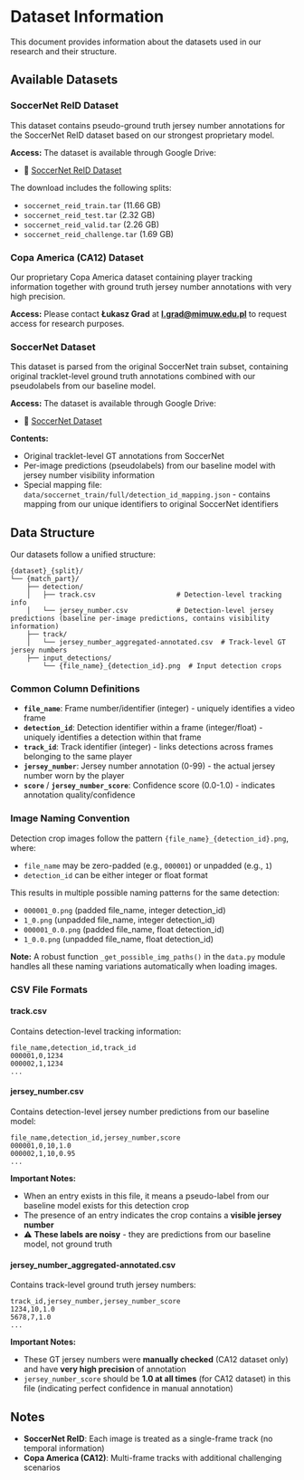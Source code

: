 # Dataset Information

This document provides information about the datasets used in our research and their structure.

## Available Datasets

### SoccerNet ReID Dataset

This dataset contains pseudo-ground truth jersey number annotations for the SoccerNet ReID dataset based on our strongest proprietary model.

**Access:** The dataset is available through Google Drive:
- 📁 [SoccerNet ReID Dataset](https://drive.google.com/drive/folders/1m_bMmrBt5Q8-z1y0rRRRqgmfeBH-c97d?usp=sharing)

The download includes the following splits:
- `soccernet_reid_train.tar` (11.66 GB)
- `soccernet_reid_test.tar` (2.32 GB) 
- `soccernet_reid_valid.tar` (2.26 GB)
- `soccernet_reid_challenge.tar` (1.69 GB)

### Copa America (CA12) Dataset

Our proprietary Copa America dataset containing player tracking information together with ground truth jersey number annotations with very high precision.

**Access:** Please contact **Łukasz Grad** at **l.grad@mimuw.edu.pl** to request access for research purposes.

### SoccerNet Dataset

This dataset is parsed from the original SoccerNet train subset, containing original tracklet-level ground truth annotations combined with our pseudolabels from our baseline model.

**Access:** The dataset is available through Google Drive:
- 📁 [SoccerNet Dataset](https://drive.google.com/file/d/1o8FK6AsVN-UbIOqcGdmfL1-GWIJLrGYT/view?usp=sharing)

**Contents:**
- Original tracklet-level GT annotations from SoccerNet
- Per-image predictions (pseudolabels) from our baseline model with jersey number visibility information
- Special mapping file: `data/soccernet_train/full/detection_id_mapping.json` - contains mapping from our unique identifiers to original SoccerNet identifiers

## Data Structure

Our datasets follow a unified structure:

```
{dataset}_{split}/
└── {match_part}/
    ├── detection/
    │   ├── track.csv                    # Detection-level tracking info
    │   └── jersey_number.csv            # Detection-level jersey predictions (baseline per-image predictions, contains visibility information)
    ├── track/
    │   └── jersey_number_aggregated-annotated.csv  # Track-level GT jersey numbers
    ├── input_detections/
        └── {file_name}_{detection_id}.png  # Input detection crops
```

### Common Column Definitions

- **`file_name`**: Frame number/identifier (integer) - uniquely identifies a video frame
- **`detection_id`**: Detection identifier within a frame (integer/float) - uniquely identifies a detection within that frame  
- **`track_id`**: Track identifier (integer) - links detections across frames belonging to the same player
- **`jersey_number`**: Jersey number annotation (0-99) - the actual jersey number worn by the player
- **`score`** / **`jersey_number_score`**: Confidence score (0.0-1.0) - indicates annotation quality/confidence

### Image Naming Convention

Detection crop images follow the pattern `{file_name}_{detection_id}.png`, where:
- `file_name` may be zero-padded (e.g., `000001`) or unpadded (e.g., `1`) 
- `detection_id` can be either integer or float format

This results in multiple possible naming patterns for the same detection:
- `000001_0.png` (padded file_name, integer detection_id)
- `1_0.png` (unpadded file_name, integer detection_id)  
- `000001_0.0.png` (padded file_name, float detection_id)
- `1_0.0.png` (unpadded file_name, float detection_id)

**Note:** A robust function `_get_possible_img_paths()` in the `data.py` module handles all these naming variations automatically when loading images.

### CSV File Formats

#### track.csv
Contains detection-level tracking information:
```csv
file_name,detection_id,track_id
000001,0,1234
000002,1,1234
...
```

#### jersey_number.csv
Contains detection-level jersey number predictions from our baseline model:
```csv
file_name,detection_id,jersey_number,score
000001,0,10,1.0
000002,1,10,0.95
...
```

**Important Notes:**
- When an entry exists in this file, it means a pseudo-label from our baseline model exists for this detection crop
- The presence of an entry indicates the crop contains a **visible jersey number**
- ⚠️ **These labels are noisy** - they are predictions from our baseline model, not ground truth

#### jersey_number_aggregated-annotated.csv
Contains track-level ground truth jersey numbers:
```csv
track_id,jersey_number,jersey_number_score
1234,10,1.0
5678,7,1.0
...
```

**Important Notes:**
- These GT jersey numbers were **manually checked** (CA12 dataset only) and have **very high precision** of annotation
- `jersey_number_score` should be **1.0 at all times**  (for CA12 dataset) in this file (indicating perfect confidence in manual annotation)

## Notes

- **SoccerNet ReID**: Each image is treated as a single-frame track (no temporal information)
- **Copa America (CA12)**: Multi-frame tracks with additional challenging scenarios